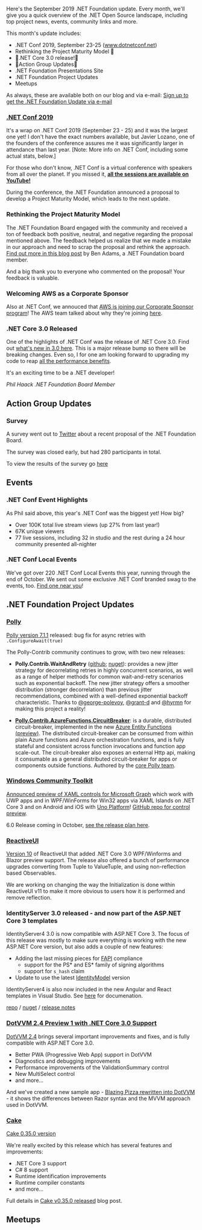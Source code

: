 Here's the September 2019 .NET Foundation update. Every month, we'll give you a quick overview of the .NET Open Source landscape, including top project news, events, community links and more.

This month's update includes:

* .NET Conf 2019, September 23-25 (www.dotnetconf.net)
* Rethinking the Project Maturity Model 🤔
* 🎉.NET Core 3.0 release!🎉 
* 🚀Action Group Updates🚀
* .NET Foundation Presentations Site
* .NET Foundation Project Updates
* Meetups

As always, these are available both on our blog and via e-mail: [Sign up to get the .NET Foundation Update via e-mail](http://eepurl.com/dhL_qb)

### [.NET Conf 2019](https://www.dotnetconf.net)

It's a wrap on .NET Conf 2019 (September 23 - 25) and it was the largest one yet! I don't have the exact numbers available, but Javier Lozano, one of the founders of the conference assures me it was significantly larger in attendance than last year. [Note: More info on .NET Conf, including some actual stats, below.]

For those who don't know, .NET Conf is a virtual conference with speakers from all over the planet. If you missed it, [__all the sessions are available on YouTube!__](https://www.youtube.com/playlist?list=PLReL099Y5nRd04p81Q7p5TtyjCrj9tz1t)


During the conference, the .NET Foundation announced a proposal to develop a Project Maturity Model, which leads to the next update.

### Rethinking the Project Maturity Model

The .NET Foundation Board engaged with the community and received a ton of feedback both positive, neutral, and negative regarding the proposal mentioned above. The feedback helped us realize that we made a mistake in our approach and need to scrap the proposal and rethink the approach. [Find out more in this blog post](https://dotnetfoundation.org/blog/2019/09/30/rethinking-project-maturity-as-a-community-process) by Ben Adams, a .NET Foundation board member.

And a big thank you to everyone who commented on the proposal! Your feedback is valuable.

### Welcoming AWS as a Corporate Sponsor

Also at .NET Conf, we annouced that [AWS is joining our Corporate Sponsor program](https://dotnetfoundation.org/blog/2019/09/23/welcoming-aws)! The AWS team talked about why they're joining [here](https://aws.amazon.com/blogs/opensource/aws-joins-the-net-foundation/).

### .NET Core 3.0 Released

One of the highlights of .NET Conf was the release of .NET Core 3.0. Find out [what's new in 3.0 here](https://docs.microsoft.com/en-us/dotnet/core/whats-new/dotnet-core-3-0). This is a major release bump so there will be breaking changes. Even so, I for one am looking forward to upgrading my code to reap [all the performance benefits](https://devblogs.microsoft.com/dotnet/performance-improvements-in-net-core-3-0/).

It's an exciting time to be a .NET developer!

_Phil Haack_
_.NET Foundation Board Member_

## Action Group Updates

### Survey

A survey went out to [Twitter](https://twitter.com/GlennCoder/status/1178140797255897089) about a recent proposal of the .NET Foundation Board.

The survey was closed early, but had 280 participants in total.

To view the results of the survey go [here](https://github.com/dotnet-foundation/project-maturity-model/issues/35)

## Events

### .NET Conf Event Highlights

As Phil said above, this year's .NET Conf was the biggest yet! How big?
- Over 100K total live stream views (up 27% from last year!)
- 67K unique viewers
- 77 live sessions, including 32 in studio and the rest during a 24 hour community presented all-nighter

### .NET Conf Local Events
We've got over 220 .NET Conf Local Events this year, running through the end of October. We sent out some exclusive .NET Conf branded swag to the events, too. [Find one near you](https://www.dotnetconf.net/local-events)!

## .NET Foundation Project Updates

### [Polly](https://github.com/App-vNext/Polly)

[Polly version 7.1.1](https://github.com/App-vNext/Polly/blob/master/CHANGELOG.md#711) released: bug fix for async retries with `.ConfigureAwait(true)`

The Polly-Contrib community continues to grow, with two new releases:

+ **Polly.Contrib.WaitAndRetry** ([github](https://github.com/Polly-Contrib/Polly.Contrib.WaitAndRetry); [nuget](https://www.nuget.org/packages/Polly.Contrib.WaitAndRetry)): provides a new jitter strategy for decorrelating retries in highly concurrent scenarios, as well as a range of helper methods for common wait-and-retry scenarios such as exponential backoff.  The new jitter strategy offers a smoother distribution (stronger decorrelation) than previous jitter recommendations, combined with a well-defined exponential backoff characteristic. Thanks to [@george-polevoy](https://github.com/george-polevoy), [@grant-d](https://github.com/grant-d) and [@hyrmn](https://github.com/hyrmn) for making this project a reality!

+ **[Polly.Contrib.AzureFunctions.CircuitBreaker](https://github.com/Polly-Contrib/Polly.Contrib.AzureFunctions.CircuitBreaker)**: is a durable, distributed circuit-breaker, implemented in the new [Azure Entity Functions (preview)](https://docs.microsoft.com/en-gb/azure/azure-functions/durable/durable-functions-entities).  The distributed circuit-breaker can be consumed from within plain Azure functions and Azure orchestration functions, and is fully stateful and consistent across function invocations and function app scale-out.  The circuit-breaker also exposes an external Http api, making it consumable as a general distributed circuit-breaker for apps or components outside functions. Authored by the [core Polly team](https://github.com/reisenberger).

### [Windows Community Toolkit](https://aka.ms/wct)

[Announced preview of XAML controls for Microsoft Graph](https://developer.microsoft.com/en-us/graph/blogs/announcing-xaml-controls-for-microsoft-graph-in-the-windows-community-toolkit/#.XYO6zQJlygk.twitter) which work with UWP apps and in WPF/WinForms for Win32 apps via XAML Islands on .NET Core 3 and on Android and iOS with [Uno Platform](https://platform.uno)! [GitHub repo for control preview](https://aka.ms/wgt).

6.0 Release coming in October, [see the release plan here](https://github.com/windows-toolkit/WindowsCommunityToolkit/issues/2989).

### [ReactiveUI](https://reactiveui.net)

[Version 10](https://github.com/reactiveui/ReactiveUI/releases/tag/10.0.1) of ReactiveUI that added .NET Core 3.0 WPF/Winforms and Blazor preview support. The release also offered a bunch of performance upgrades converting from Tuple to ValueTuple, and using non-reflection based Observables.

We are working on changing the way the Initialization is done within ReactiveUI v11 to make it more obvious to users how it is performed and remove reflection.

### IdentityServer 3.0 released - and now part of the ASP.NET Core 3 templates
IdentityServer4 3.0 is now compatible with ASP.NET Core 3. The focus of this release was mostly to make sure everything is working with the new ASP.NET Core version, but also adds a couple of new features:

* Adding the last missing pieces for [FAPI](https://openid.net/wg/fapi/) compliance
   * support for the PS* and ES* family of signing algorithms
   * support for `s_hash` claim
* Update to use the latest [IdentityModel](https://github.com/IdentityModel/IdentityModel) version

IdentityServer4 is also now included in the new Angular and React templates in Visual Studio. See [here](https://docs.microsoft.com/en-us/aspnet/core/security/authentication/identity-api-authorization) for documenation.

[repo](https://github.com/IdentityServer/IdentityServer4) / [nuget](https://www.nuget.org/packages/IdentityServer4/) / [release notes](https://github.com/IdentityServer/IdentityServer4/releases)

### [DotVVM 2.4 Preview 1 with .NET Core 3.0 Support](https://www.dotvvm.com/blog/63/DotVVM-2-4-0-preview01-with-support-for-NET-Core-3-0)

[DotVVM 2.4](https://www.dotvvm.com/blog/63/DotVVM-2-4-0-preview01-with-support-for-NET-Core-3-0) brings several important improvements and fixes, and is fully compatible with ASP.NET Core 3.0.

* Better PWA (Progressive Web App) support in DotVVM
* Diagnostics and debugging improvements
* Performance improvements of the ValidationSummary control
* New MultiSelect control
* and more...

And we've created a new sample app - [Blazing Pizza rewritten into DotVVM](https://github.com/riganti/dotvvm-samples-blazingpizza) - it shows the differences between Razor syntax and the MVVM approach used in DotVVM.

### [Cake](https://github.com/cake-build/cake)

[Cake 0.35.0 version](https://cakebuild.net/blog/2019/09/cake-v0.35.0-released)

We're really excited by this release which has several features and improvements:

* .NET Core 3 support
* C# 8 support
* Runtime identification improvements
* Runtime compiler constants
* and more...

Full details in [Cake v0.35.0 released](https://cakebuild.net/blog/2019/09/cake-v0.35.0-released) blog post.

## Meetups
